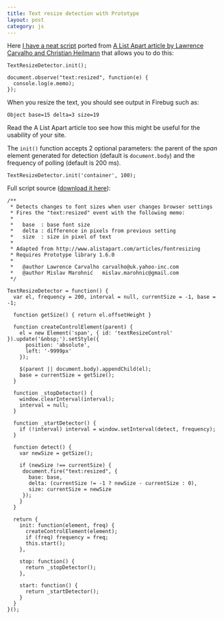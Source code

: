 ```yaml
---
title: Text resize detection with Prototype
layout: post
category: js
---
```


Here [I have a neat script][1] ported from [A List Apart article by Lawrence Carvalho and Christian Heilmann][2] that allows you to do this:

    TextResizeDetector.init();
    
    document.observe("text:resized", function(e) {
      console.log(e.memo);
    });

When you resize the text, you should see output in Firebug such as:

    Object base=15 delta=3 size=19

Read the A List Apart article too see how this might be useful for the usability of your site.

The `init()` function accepts 2 optional parameters: the parent of the <i>span</i> element generated for detection (default is `document.body`) and the frequency of polling (default is 200 ms).

    TextResizeDetector.init('container', 100);

Full script source ([download it here][1]):

    /** 
     * Detects changes to font sizes when user changes browser settings
     * Fires the "text:resized" event with the following memo:
     * 
     *   base  : base font size    
     *   delta : difference in pixels from previous setting
     *   size  : size in pixel of text
     * 
     * Adapted from http://www.alistapart.com/articles/fontresizing
     * Requires Prototype library 1.6.0
     * 
     *   @author Lawrence Carvalho carvalho@uk.yahoo-inc.com
     *   @author Mislav Marohnić   mislav.marohnic@gmail.com
     */
    
    TextResizeDetector = function() { 
      var el, frequency = 200, interval = null, currentSize = -1, base = -1;
    
      function getSize() { return el.offsetHeight }
    
      function createControlElement(parent) {
        el = new Element('span', { id: 'textResizeControl' }).update('&nbsp;').setStyle({
          position: 'absolute',
          left: '-9999px'
        });
    
        $(parent || document.body).appendChild(el);
        base = currentSize = getSize();
      }
    
      function _stopDetector() {
        window.clearInterval(interval);
        interval = null;
      }
    
      function _startDetector() {
        if (!interval) interval = window.setInterval(detect, frequency);
      }
    
      function detect() {
        var newSize = getSize();
    
        if (newSize !== currentSize) {
         document.fire("text:resized", {
           base: base,
           delta: (currentSize != -1 ? newSize - currentSize : 0),
           size: currentSize = newSize
         });
        }
      }
    
      return {
        init: function(element, freq) {
          createControlElement(element);
          if (freq) frequency = freq;
          this.start();
        },
    
        stop: function() {
          return _stopDetector();
        },
    
        start: function() {
          return _startDetector();
        }
      }
    }();


[1]: /js/text-resize-detection/textresizedetector.js
[2]: http://www.alistapart.com/articles/fontresizing
